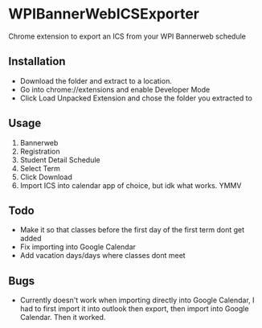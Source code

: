 # WPIBannerWebICSExporter
Chrome extension to export an ICS from your WPI Bannerweb schedule


## Installation
- Download the folder and extract to a location.
- Go into chrome://extensions and enable Developer Mode
- Click Load Unpacked Extension and chose the folder you extracted to

## Usage
1. Bannerweb
2. Registration
3. Student Detail Schedule
4. Select Term
5. Click Download
6. Import ICS into calendar app of choice, but idk what works. YMMV

## Todo
- Make it so that classes before the first day of the first term dont get added
- Fix importing into Google Calendar
- Add vacation days/days where classes dont meet

## Bugs
- Currently doesn't work when importing directly into Google Calendar, I had to first import it into outlook then export, then import into Google Calendar. Then it worked.

